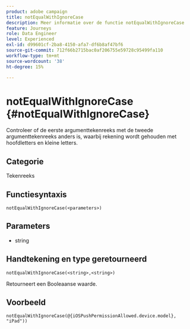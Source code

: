 ```yaml
---
product: adobe campaign
title: notEqualWithIgnoreCase
description: Meer informatie over de functie notEqualWithIgnoreCase
feature: Journeys
role: Data Engineer
level: Experienced
exl-id: d99601cf-2ba8-4150-afa7-df6b8af47bf6
source-git-commit: 712f66b2715bac0af206755e59728c95499fa110
workflow-type: tm+mt
source-wordcount: '38'
ht-degree: 15%

---
```


# notEqualWithIgnoreCase {#notEqualWithIgnoreCase}

Controleer of de eerste argumenttekenreeks met de tweede argumenttekenreeks anders is, waarbij rekening wordt gehouden met hoofdletters en kleine letters.

## Categorie

Tekenreeks

## Functiesyntaxis

`notEqualWithIgnoreCase(<parameters>)`

## Parameters

* string

## Handtekening en type geretourneerd

`notEqualWithIgnoreCase(<string>,<string>)`

Retourneert een Booleaanse waarde.

## Voorbeeld

`notEqualWithIgnoreCase(@{iOSPushPermissionAllowed.device.model}, "iPad"))`
